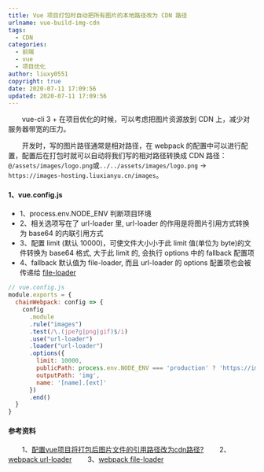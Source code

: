 ```yaml
---
title: Vue 项目打包时自动把所有图片的本地路径改为 CDN 路径
urlname: vue-build-img-cdn
tags:
  - CDN
categories:
  - 前端
  - vue
  - 项目优化
author: liuxy0551
copyright: true
date: 2020-07-11 17:09:56
updated: 2020-07-11 17:09:56
---
```


&emsp;&emsp;vue-cli 3 + 在项目优化的时候，可以考虑把图片资源放到 CDN 上，减少对服务器带宽的压力。

<!--more-->

&emsp;&emsp;开发时，写的图片路径通常是相对路径，在 webpack 的配置中可以进行配置，配置后在打包时就可以自动将我们写的相对路径转换成 CDN 路径：
`@/assets/images/logo.png`或`../../assets/images/logo.png` -> `https://images-hosting.liuxianyu.cn/images`。


#### 1、vue.config.js

- 1、process.env.NODE_ENV 判断项目环境
- 2、相关选项写在了 url-loader 里, url-loader 的作用是将图片引用方式转换为 base64 的内联引用方式
- 3、配置 limit (默认 10000)，可使文件大小小于此 limit 值(单位为 byte)的文件转换为 base64 格式, 大于此 limit 的, 会执行 options 中的 fallback 配置项
- 4、fallback 默认值为 file-loader, 而且 url-loader 的 options 配置项也会被传递给 <a href="https://webpack.docschina.org/loaders/file-loader/#publicpath" target="_black">file-loader</a>


```javascript
// vue.config.js
module.exports = {
  chainWebpack: config => {
    config
      .module
      .rule("images")
      .test(/\.(jpe?g|png|gif)$/i)
      .use("url-loader")
      .loader("url-loader")
      .options({
        limit: 10000,
        publicPath: process.env.NODE_ENV === 'production' ? 'https://images-hosting.liuxianyu.cn/images' : '',
        outputPath: 'img',
        name: '[name].[ext]'
      })
      .end()
  }
}
```



#### 参考资料

&emsp;&emsp;1、<a href="https://www.cnblogs.com/skura23/p/10825795.html" target="_black">配置vue项目将打包后图片文件的引用路径改为cdn路径?</a>
&emsp;&emsp;2、<a href="https://webpack.docschina.org/loaders/url-loader/#fallback" target="_black">webpack url-loader</a>
&emsp;&emsp;3、<a href="https://webpack.docschina.org/loaders/file-loader/#publicpath" target="_black">webpack file-loader</a>
